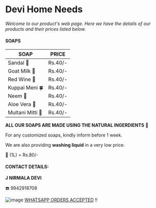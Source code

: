 # Devi Home Needs

_Welcome to our product's web page. Here we have the details of our products and their prices listed below._

#### SOAPS

| SOAP | PRICE |
|---|---|
| Sandal  🌳 | Rs.40/- |
| Goat Milk 🐐 | Rs.40/- |
| Red Wine 🍷 | Rs.40/- |
| Kuppai Meni 🍀 | Rs.40/- |
| Neem 🍃 | Rs.40/- |
| Aloe Vera 🌿 | Rs.40/- |
| Multani Mitti 🌰 | Rs.40/- |

**ALL OUR SOAPS ARE MADE USING THE NATURAL INGERDIENTS** 💚

For any customized soaps, kindly inform before 1 week.

We are also providing **washing liquid** in a very low price.

👔 (1L) = Rs.80/-

#### CONTACT DETAILS:
**J NIRMALA DEVI**

☎️ 9942918708

![image](https://github.com/VigneshvaranKJ/JN-Home-Needs/assets/30172593/c7668d04-256d-4fb4-ac84-e45e94f54062) [WHATSAPP ORDERS ACCEPTED](https://wa.me/qr/WPM3U2AV5WPHE1) !!
